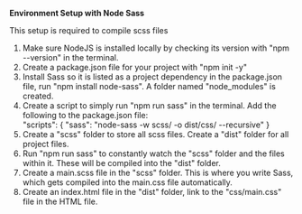 **Environment Setup with Node Sass**

This setup is required to compile scss files

1) Make sure NodeJS is installed locally by checking its version with "npm --version" in the terminal.
2) Create a package.json file for your project with "npm init -y"
3) Install Sass so it is listed as a project dependency in the package.json file, run "npm install node-sass". A folder named "node_modules" is created.
4) Create a script to simply run "npm run sass" in the terminal. Add the following to the package.json file:   
"scripts": {
    "sass": "node-sass -w scss/ -o dist/css/ --recursive"
  }
5) Create a "scss" folder to store all scss files. Create a "dist" folder for all project files. 
6) Run "npm run sass" to constantly watch the "scss" folder and the files within it. These will be compiled into the "dist" folder.
7) Create a main.scss file in the "scss" folder. This is where you write Sass, which gets compiled into the main.css file automatically.
8) Create an index.html file in the "dist" folder, link to the "css/main.css" file in the HTML file.


